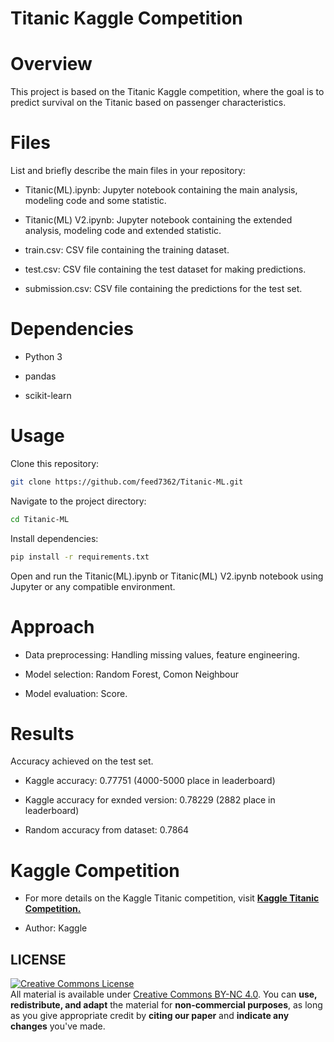 # Titanic Kaggle Competition

# Overview

This project is based on the Titanic Kaggle competition, where the goal is to predict survival on the Titanic based on passenger characteristics.

# Files

List and briefly describe the main files in your repository:

- Titanic(ML).ipynb: Jupyter notebook containing the main analysis, modeling code and some statistic.

- Titanic(ML) V2.ipynb: Jupyter notebook containing the extended analysis, modeling code and extended statistic.

- train.csv: CSV file containing the training dataset.

- test.csv: CSV file containing the test dataset for making predictions.

- submission.csv: CSV file containing the predictions for the test set.

# Dependencies

- Python 3

- pandas

- scikit-learn

# Usage

Clone this repository:

```sh
git clone https://github.com/feed7362/Titanic-ML.git
```
Navigate to the project directory:

```sh
cd Titanic-ML
```
Install dependencies:
```sh
pip install -r requirements.txt
```
Open and run the Titanic(ML).ipynb or Titanic(ML) V2.ipynb notebook using Jupyter or any compatible environment.

# Approach

- Data preprocessing: Handling missing values, feature engineering.

- Model selection: Random Forest, Comon Neighbour

- Model evaluation: Score.

# Results

Accuracy achieved on the test set.

- Kaggle accuracy:  0.77751 (4000-5000 place in leaderboard)

- Kaggle accuracy for exnded version:  0.78229 (2882 place in leaderboard)

- Random accuracy from dataset: 0.7864

# Kaggle Competition

- For more details on the Kaggle Titanic competition, visit [**Kaggle Titanic Competition.**](https://www.kaggle.com/competitions/titanic)

- Author: Kaggle

## LICENSE
<a rel="license" href="http://creativecommons.org/licenses/by-nc/4.0/"><img alt="Creative Commons License" style="border-width:0" src="https://i.creativecommons.org/l/by-nc/4.0/88x31.png" /></a><br />All material is available under [Creative Commons BY-NC 4.0](https://creativecommons.org/licenses/by-nc/4.0/). You can **use, redistribute, and adapt** the material for **non-commercial purposes**, as long as you give appropriate credit by **citing our paper** and **indicate any changes** you've made.
